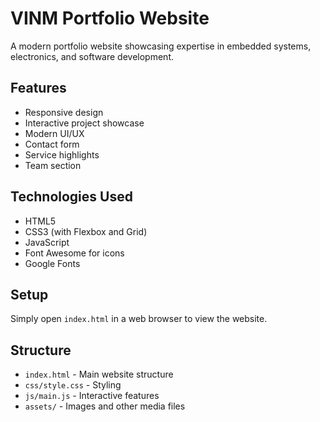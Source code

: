 # VINM Portfolio Website

A modern portfolio website showcasing expertise in embedded systems, electronics, and software development.

## Features
- Responsive design
- Interactive project showcase
- Modern UI/UX
- Contact form
- Service highlights
- Team section

## Technologies Used
- HTML5
- CSS3 (with Flexbox and Grid)
- JavaScript
- Font Awesome for icons
- Google Fonts

## Setup
Simply open `index.html` in a web browser to view the website.

## Structure
- `index.html` - Main website structure
- `css/style.css` - Styling
- `js/main.js` - Interactive features
- `assets/` - Images and other media files
